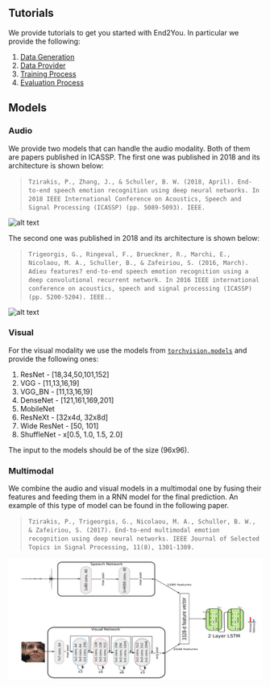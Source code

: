 ## Tutorials

We provide tutorials to get you started with End2You. In particular we provide the following:

1. [Data Generation](https://github.com/end2you/end2you/blob/end2you_pytorch/docs/tutorials/1.%20Data%20Generation.ipynb)<br>
2. [Data Provider](https://github.com/end2you/end2you/blob/end2you_pytorch/docs/tutorials/2.%20Data%20Provider.ipynb)<br>
3. [Training Process](https://github.com/end2you/end2you/blob/end2you_pytorch/docs/tutorials/3.%20Training%20Process.ipynb)<br>
4. [Evaluation Process](https://github.com/end2you/end2you/blob/end2you_pytorch/docs/tutorials/4.%20Evaluation%20Process.ipynb)


## Models

### Audio

We provide two models that can handle the audio modality. Both of them are papers published in ICASSP.
The first one was published in 2018 and its architecture is shown below:

> `Tzirakis, P., Zhang, J., & Schuller, B. W. (2018, April). End-to-end speech emotion recognition using deep neural networks. In 2018 IEEE International Conference on Acoustics, Speech and Signal Processing (ICASSP) (pp. 5089-5093). IEEE.`

![alt text](https://github.com/end2you/end2you/blob/end2you_pytorch/docs/figures/emo18.png "Speech Emotion Recognition - Emo18 model")

The second one was published in 2018 and its architecture is shown below:

> `Trigeorgis, G., Ringeval, F., Brueckner, R., Marchi, E., Nicolaou, M. A., Schuller, B., & Zafeiriou, S. (2016, March). Adieu features? end-to-end speech emotion recognition using a deep convolutional recurrent network. In 2016 IEEE international conference on acoustics, speech and signal processing (ICASSP) (pp. 5200-5204). IEEE..`

![alt text](https://github.com/end2you/end2you/blob/end2you_pytorch/docs/figures/emo16.png "Speech Emotion Recognition - Emo16 model")


### Visual

For the visual modality we use the models from [`torchvision.models`](https://pytorch.org/docs/stable/torchvision/models.html) and provide the following ones:

1. ResNet - [18,34,50,101,152]
2. VGG - [11,13,16,19]
3. VGG_BN - [11,13,16,19]
4. DenseNet - [121,161,169,201]
5. MobileNet
6. ResNeXt - [32x4d, 32x8d]
7. Wide ResNet - [50, 101]
8. ShuffleNet - x[0.5, 1.0, 1.5, 2.0]

The input to the models should be of the size (96x96).

### Multimodal

We combine the audio and visual models in a multimodal one by fusing their features and feeding them in a RNN model for the final prediction.
An example of this type of model can be found in the following paper.

> `Tzirakis, P., Trigeorgis, G., Nicolaou, M. A., Schuller, B. W., & Zafeiriou, S. (2017). End-to-end multimodal emotion recognition using deep neural networks. IEEE Journal of Selected Topics in Signal Processing, 11(8), 1301-1309.`

![alt text](figures/multimodal.png "Multimodal Emotion Recognition model")

